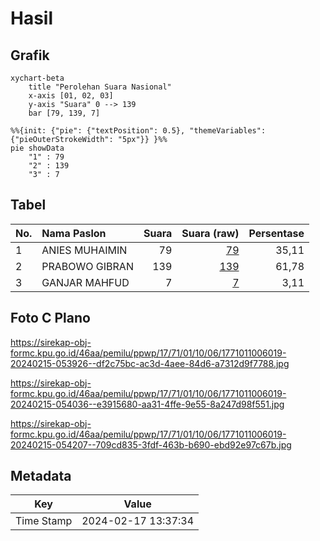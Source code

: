 # Hasil

## Grafik

```mermaid
xychart-beta
    title "Perolehan Suara Nasional"
    x-axis [01, 02, 03]
    y-axis "Suara" 0 --> 139
    bar [79, 139, 7]
```

```mermaid
%%{init: {"pie": {"textPosition": 0.5}, "themeVariables": {"pieOuterStrokeWidth": "5px"}} }%%
pie showData
    "1" : 79
    "2" : 139
    "3" : 7
```

## Tabel

| No. | Nama Paslon    | Suara | Suara (raw) | Persentase |
|:--- |:-------------- | -----:| -----------:| ----------:|
| 1   | ANIES MUHAIMIN | 79    | [79][p-1]   | 35,11      |
| 2   | PRABOWO GIBRAN | 139   | [139][p-2]  | 61,78      |
| 3   | GANJAR MAHFUD  | 7     | [7][p-3]    | 3,11       |


[p-1]: https://github.com/gigit-pemilu/pemilu-2024/blob/main/pilpres/hitung-suara/sub/17-bengkulu/sub/71-kota-bengkulu/sub/01-selebar/sub/1006-sumur-dewa/sub/019-tps/sub/paslon-1.txt
[p-2]: https://github.com/gigit-pemilu/pemilu-2024/blob/main/pilpres/hitung-suara/sub/17-bengkulu/sub/71-kota-bengkulu/sub/01-selebar/sub/1006-sumur-dewa/sub/019-tps/sub/paslon-2.txt
[p-3]: https://github.com/gigit-pemilu/pemilu-2024/blob/main/pilpres/hitung-suara/sub/17-bengkulu/sub/71-kota-bengkulu/sub/01-selebar/sub/1006-sumur-dewa/sub/019-tps/sub/paslon-3.txt

## Foto C Plano

https://sirekap-obj-formc.kpu.go.id/46aa/pemilu/ppwp/17/71/01/10/06/1771011006019-20240215-053926--df2c75bc-ac3d-4aee-84d6-a7312d9f7788.jpg

https://sirekap-obj-formc.kpu.go.id/46aa/pemilu/ppwp/17/71/01/10/06/1771011006019-20240215-054036--e3915680-aa31-4ffe-9e55-8a247d98f551.jpg

https://sirekap-obj-formc.kpu.go.id/46aa/pemilu/ppwp/17/71/01/10/06/1771011006019-20240215-054207--709cd835-3fdf-463b-b690-ebd92e97c67b.jpg


## Metadata

| Key        | Value               |
| ---------- | ------------------- |
| Time Stamp | 2024-02-17 13:37:34 |



